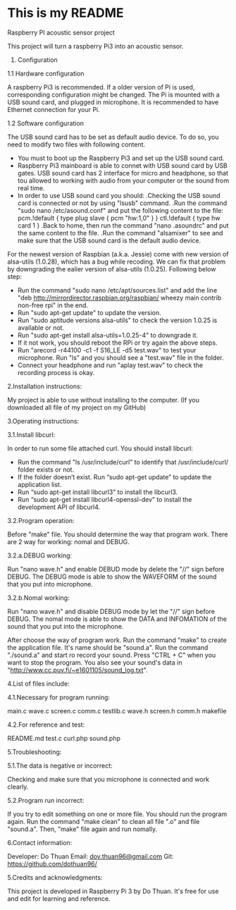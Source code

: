 # This is my README
Raspberry PI acoustic sensor project

This project will turn a raspberry Pi3 into an acoustic sensor.

1. Configuration

1.1 Hardware configuration

A raspberry Pi3 is recommended. If a older version of Pi is used, corresponding configuration might be changed.
The Pi is mounted with a USB sound card, and plugged in microphone.
It is recommended to have Ethernet connection for your Pi.

1.2 Software configuration

The USB sound card has to be set as default audio device. To do so, you need to modify two files with following content.

- You must to boot up the Raspberry Pi3 and set up the USB sound card.
- Raspberry Pi3 mainboard is able to connet with USB sound card by USB gates. USB sound card has 2 interface for micro and headphone,
so that tou allowed to working with audio from your computer or the sound from real time.
- In order to use USB sound card you should:
.Checking the USB sound card is connected or not by using "lsusb" command.
.Run the command "sudo nano /etc/asound.conf" and put the following content to the file:
        pcm.!default {
          type plug
          slave {
            pcm "hw:1,0"
          }
        }
        ctl.!default {
            type hw
            card 1
        }
.Back to home, then run the command "nano .asoundrc" and put the same content to the file.
.Run the command "alsamixer" to see and make sure that the USB sound card is the default audio device.

For the newest version of Raspbian (a.k.a. Jessie) come with new version of alsa-utils (1.0.28), which has a bug while recoding.
We can fix that problem by downgrading the ealier version of alsa-utils (1.0.25). Following below step:
- Run the command "sudo nano /etc/apt/sources.list" and add the line "deb http://mirrordirector.raspbian.org/raspbian/ wheezy main contrib non-free rpi" in the end.
- Run "sudo apt-get update" to update the version.
- Run "sudo aptitude versions alsa-utils" to check the version 1.0.25 is available or not.
- Run "sudo apt-get install alsa-utils=1.0.25-4" to downgrade it.
- If it not work, you should reboot the RPi or try again the above steps.
- Run "arecord -r44100 -c1 -f S16_LE -d5 test.wav" to test your microphone. Run "ls" and you should see a "test.wav" file in the folder.
- Connect your headphone and run "aplay test.wav" to check the recording process is okay.

2.Installation instructions:

My project is able to use without installing to the computer. (If you downloaded all file of my project on my GitHub)

3.Operating instructions:

3.1.Install libcurl:

In order to run some file attached curl. You should install libcurl:
- Run the command "ls /usr/include/curl" to identify that /usr/include/curl/ folder exists or not.
- If the folder doesn’t exist. Run “sudo apt-get update” to update the application list.
- Run “sudo apt-get install libcurl3” to install the libcurl3.
- Run “sudo apt-get install libcurl4-openssl-dev” to install the development API of libcurl4.

3.2.Program operation:

Before "make" file. You should determine the way that program work.
There are 2 way for working: nomal and DEBUG.

3.2.a.DEBUG working:

Run "nano wave.h" and enable DEBUD mode by delete the "//" sign before DEBUG.
The DEBUG mode is able to show the WAVEFORM of the sound that you put into microphone.

3.2.b.Nomal working:

Run "nano wave.h" and disable DEBUG mode by let the "//" sign before DEBUG.
The nomal mode is able to show the DATA and INFOMATION of the sound that you put into the microphone.

After choose the way of program work. Run the command "make" to create the application file. It's name should be "sound.a".
Run the command "./sound.a" and start ro record your sound.
Press "CTRL + C" when you want to stop the program.
You also see your sound's data in "http://www.cc.puv.fi/~e1601105/sound_log.txt".

4.List of files include:

4.1.Necessary for program running:

main.c
wave.c
screen.c
comm.c
testlib.c
wave.h
screen.h
comm.h
makefile

4.2.For reference and test:

README.md
test.c
curl.php
sound.php

5.Troubleshooting:

5.1.The data is negative or incorrect:

Checking and make sure that you microphone is connected and work clearly.

5.2.Program run incorrect:

If you try to edit something on one or more file. You should run the program again.
Run the command "make clean" to clean all file ".o" and file "sound.a".
Then, "make" file again and run nomally.

6.Contact information:

Developer: Do Thuan
Email: dov.thuan96@gmail.com
Git: https://github.com/dothuan96/

5.Credits and acknowledgments:

This project is developed in Raspberry Pi 3 by Do Thuan.
It's free for use and edit for learning and reference.
